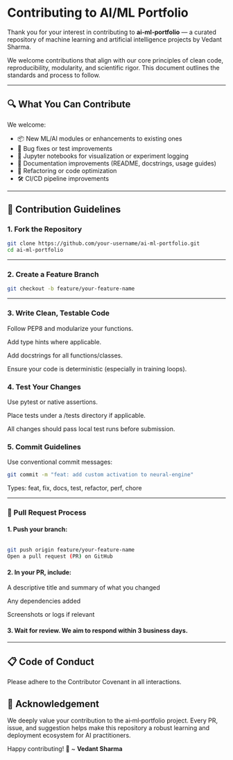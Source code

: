 # Contributing to AI/ML Portfolio

Thank you for your interest in contributing to **ai‑ml‑portfolio** — a curated repository of machine learning and artificial intelligence projects by Vedant Sharma.

We welcome contributions that align with our core principles of clean code, reproducibility, modularity, and scientific rigor. This document outlines the standards and process to follow.

---

## 🔍 What You Can Contribute

We welcome:

- 📦 New ML/AI modules or enhancements to existing ones
- 🐞 Bug fixes or test improvements
- 🧪 Jupyter notebooks for visualization or experiment logging
- 📘 Documentation improvements (README, docstrings, usage guides)
- 🧹 Refactoring or code optimization
- 🛠 CI/CD pipeline improvements

---

## 🧱 Contribution Guidelines

### 1. Fork the Repository

```bash
git clone https://github.com/your-username/ai-ml-portfolio.git
cd ai-ml-portfolio
```
----


### 2. Create a Feature Branch

```bash
git checkout -b feature/your-feature-name
```
----

### 3. Write Clean, Testable Code

Follow PEP8 and modularize your functions.

Add type hints where applicable.

Add docstrings for all functions/classes.

Ensure your code is deterministic (especially in training loops).

### 4. Test Your Changes

Use pytest or native assertions.

Place tests under a /tests directory if applicable.

All changes should pass local test runs before submission.

### 5. Commit Guidelines

Use conventional commit messages:

```bash
git commit -m "feat: add custom activation to neural-engine"
```
Types: feat, fix, docs, test, refactor, perf, chore

----

### 🚀 Pull Request Process

#### 1. Push your branch:

```bash

git push origin feature/your-feature-name
Open a pull request (PR) on GitHub
```
#### 2. In your PR, include:

A descriptive title and summary of what you changed

Any dependencies added

Screenshots or logs if relevant

#### 3. Wait for review. We aim to respond within 3 business days.

----

## 📋 Code of Conduct

Please adhere to the Contributor Covenant in all interactions.

## 🙏 Acknowledgement

We deeply value your contribution to the ai‑ml‑portfolio project. Every PR, issue, and suggestion helps make this repository a robust learning and deployment ecosystem for AI practitioners.

Happy contributing! 🚀
~ **Vedant Sharma**
